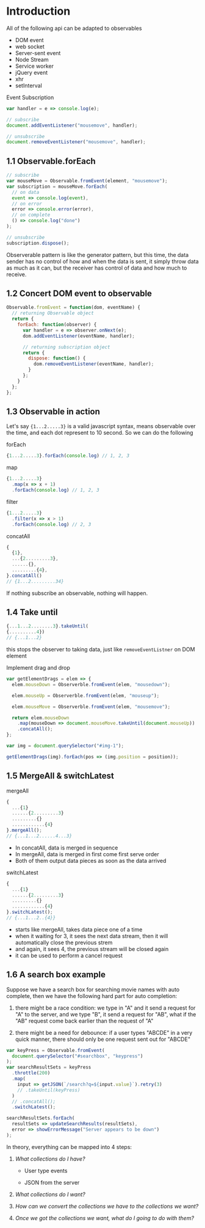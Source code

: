 # Introduction

All of the following api can be adapted to observables

- DOM event
- web socket
- Server-sent event
- Node Stream
- Service worker
- jQuery event
- xhr
- setInterval

Event Subscription

```js
var handler = e => console.log(e);

// subscribe
document.addEventListener("mousemove", handler);

// unsubscribe
document.removeEventListener("mousemove", handler);
```

## 1.1 Observable.forEach

```js
// subscribe
var mouseMove = Observable.fromEvent(element, "mousemove");
var subscription = mouseMove.forEach(
  // on data
  event => console.log(event),
  // on error
  error => console.error(error),
  // on complete
  () => console.log("done")
);

// unsubscribe
subscription.dispose();
```

Observerable pattern is like the generator pattern, but this time, the data sender has no control of how and when the data is sent, it simply throw data as much as it can, but the receiver has control of data and how much to receive.

## 1.2 Concert DOM event to observable

```js
Observable.fromEvent = function(dom, eventName) {
  // returning Observable object
  return {
    forEach: function(observer) {
      var handler = e => observer.onNext(e);
      dom.addEventListener(eventName, handler);

      // returning subscription object
      return {
        dispose: function() {
          dom.removeEventListener(eventName, handler);
        }
      };
    }
  };
};
```

## 1.3 Observable in action

Let's say `{1...2.....3}` is a valid javascript syntax, means observable over the time, and each dot represent to 10 second. So we can do the following

forEach

```js
{1...2.....3}.forEach(console.log) // 1, 2, 3
```

map

```js
{1...2.....3}
  .map(x => x + 1)
  .forEach(console.log) // 1, 2, 3
```

filter

```js
{1...2.....3}
  .filter(x => x > 1)
  .forEach(console.log) // 2, 3
```

concatAll

```js
{
  {1},
  ...{2.........3},
  ......{},
  .........{4},
}.concatAll()
// {1...2.........34}
```

If nothing subscribe an observable, nothing will happen.

## 1.4 Take until

```js
{...1...2........3}.takeUntil(
{..........4})
// {...1...2}
```

this stops the observer to taking data, just like `removeEventListner` on DOM element

Implement drag and drop

```js
var getElementDrags = elem => {
  elem.mouseDown = Observerble.fromEvent(elem, "mousedown");

  elem.mouseUp = Observerble.fromEvent(elem, "mouseup");

  elem.mouseMove = Observerble.fromEvent(elem, "mousemove");

  return elem.mouseDown
    .map(mouseDown => document.mouseMove.takeUntil(document.mouseUp))
    .concatAll();
};

var img = document.querySelector("#img-1");

getElementDrags(img).forEach(pos => (img.position = position));
```

## 1.5 MergeAll & switchLatest

mergeAll

```js
{
  ...{1}
  ......{2.........3}
  .........{}
  ............{4}
}.mergeAll();
// {...1...2......4...3}
```

- In concatAll, data is merged in sequence
- In mergeAll, data is merged in first come first serve order
- Both of them output data pieces as soon as the data arrived

switchLatest

```js
{
  ...{1}
  ......{2.........3}
  .........{}
  ............{4}
}.switchLatest();
// {...1...2..{4}}
```

- starts like mergeAll, takes data piece one of a time
- when it waiting for 3, it sees the next data stream, then it will automatically close the previous strem
- and again, it sees 4, the previous stream will be closed again
- it can be used to perform a cancel request

## 1.6 A search box example

Suppose we have a search box for searching movie names with auto complete, then we have the following hard part for auto completion:

1. there might be a race condition: we type in "A" and it send a request for "A" to the server, and we type "B", it send a request for "AB", what if the "AB" request come back earlier than the request of "A"

2. there might be a need for debounce: if a user types "ABCDE" in a very quick manner, there should only be one request sent out for "ABCDE"

```js
var keyPress = Observable.fromEvent(
  document.querySelector("#searchbox", "keypress")
);
var searchResultSets = keyPress
  .throttle(200)
  .map(
    input => getJSON(`/search?q=${input.value}`).retry(3)
    // .takeUntil(keyPress)
  )
  // .concatAll();
  .switchLatest();

searchResultSets.forEach(
  resultSets => updateSearchResults(resultSets),
  error => showErrorMessage("Server appears to be down")
);
```

In theory, everything can be mapped into 4 steps:

1. _What collections do I have?_

   - User type events

   - JSON from the server

2. _What collections do I want?_
3. _How can we convert the collections we have to the collections we want?_
4. _Once we got the collections we want, what do I going to do with them?_
